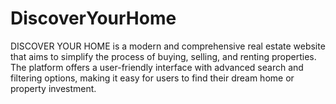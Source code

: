 # DiscoverYourHome
DISCOVER YOUR HOME is a modern and comprehensive real estate website that aims to simplify the process of buying, selling, and renting properties. The platform offers a user-friendly interface with advanced search and filtering options, making it easy for users to find their dream home or property investment.
